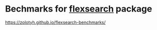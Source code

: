 # Bechmarks for [flexsearch](https://github.com/nextapps-de/flexsearch) package

https://zolotyh.github.io/flexsearch-benchmarks/
